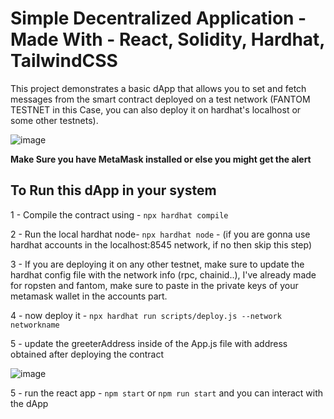 # Simple Decentralized Application - Made With - React, Solidity, Hardhat, TailwindCSS

This project demonstrates a basic dApp that allows you to set and fetch messages from the smart contract deployed on a test network (FANTOM TESTNET in this Case, you can also deploy it on hardhat's localhost or some other testnets).

![image](https://user-images.githubusercontent.com/90638995/180461825-9dc1fdda-cc3b-4c41-a730-12a07e284399.png)


**Make Sure you have MetaMask installed or else you might get the alert**

## To Run this dApp in your system

1 - Compile the contract using - `npx hardhat compile`

2 - Run the local hardhat node- `npx hardhat node` -  (if you are gonna use hardhat accounts in the localhost:8545 network, if no then skip this step)

3 - If you are deploying it on any other testnet, make sure to update the hardhat config file with the network info (rpc, chainid..), I've already made for ropsten and fantom, make sure to paste in the private keys of your metamask wallet in the accounts part.

4 - now deploy it - `npx hardhat run scripts/deploy.js --network networkname`

5 - update the greeterAddress inside of the App.js file with address obtained after deploying the contract

![image](https://user-images.githubusercontent.com/90638995/180465521-7e7a579f-baf3-4a4e-a583-d5789ddf3cbb.png)


5 - run the react app - `npm start` or `npm run start` and you can interact with the dApp
